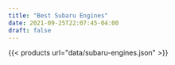 ```yaml
---
title: "Best Subaru Engines"
date: 2021-09-25T22:07:45-04:00
draft: false
---
```


{{< products url="data/subaru-engines.json" >}}

